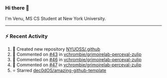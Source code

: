 ### Hi there 👋

I'm Venu, MS CS Student at New York University.

---

### :zap: Recent Activity

<!--RECENT_ACTIVITY:start-->
1. 📔 Created new repository [NYUOSS/.github](https://github.com/NYUOSS/.github)
2. 💬 Commented on [#43](https://github.com/vchrombie/grimoirelab-perceval-zulip/pull/43#issuecomment-1936291262) in [vchrombie/grimoirelab-perceval-zulip](https://github.com/vchrombie/grimoirelab-perceval-zulip)
3. 💬 Commented on [#46](https://github.com/vchrombie/grimoirelab-perceval-zulip/pull/46#issuecomment-1936291062) in [vchrombie/grimoirelab-perceval-zulip](https://github.com/vchrombie/grimoirelab-perceval-zulip)
4. 💬 Commented on [#47](https://github.com/vchrombie/grimoirelab-perceval-zulip/pull/47#issuecomment-1936289439) in [vchrombie/grimoirelab-perceval-zulip](https://github.com/vchrombie/grimoirelab-perceval-zulip)
5. ⭐ Starred [dec0dOS/amazing-github-template](https://github.com/dec0dOS/amazing-github-template)
<!--RECENT_ACTIVITY:end-->

<!--
**vchrombie/vchrombie** is a ✨ _special_ ✨ repository because its `README.md` (this file) appears on your GitHub profile.

Here are some ideas to get you started:

- 🔭 I’m currently working on ...
- 🌱 I’m currently learning ...
- 👯 I’m looking to collaborate on ...
- 🤔 I’m looking for help with ...
- 💬 Ask me about ...
- 📫 How to reach me: ...
- 😄 Pronouns: ...
- ⚡ Fun fact: ...
-->
